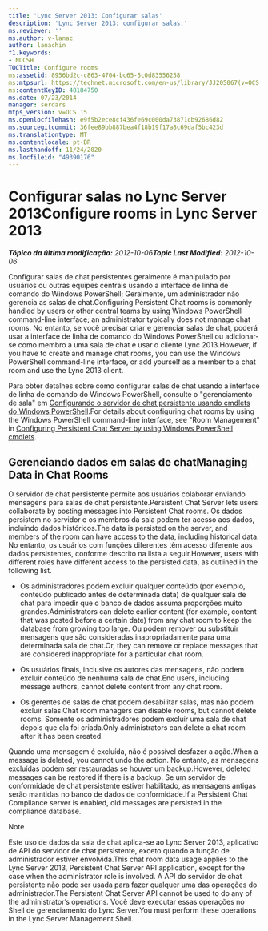 ```yaml
---
title: 'Lync Server 2013: Configurar salas'
description: 'Lync Server 2013: configurar salas.'
ms.reviewer: ''
ms.author: v-lanac
author: lanachin
f1.keywords:
- NOCSH
TOCTitle: Configure rooms
ms:assetid: 8956bd2c-c863-4704-bc65-5c0d83556258
ms:mtpsurl: https://technet.microsoft.com/en-us/library/JJ205067(v=OCS.15)
ms:contentKeyID: 48184750
ms.date: 07/23/2014
manager: serdars
mtps_version: v=OCS.15
ms.openlocfilehash: e9f5b2ece8cf436fe69c000da73871cb92686d82
ms.sourcegitcommit: 36fee89bb887bea4f18b19f17a8c69daf5bc423d
ms.translationtype: MT
ms.contentlocale: pt-BR
ms.lasthandoff: 11/24/2020
ms.locfileid: "49390176"
---
```

# <a name="configure-rooms-in-lync-server-2013"></a><span data-ttu-id="f427c-103">Configurar salas no Lync Server 2013</span><span class="sxs-lookup"><span data-stu-id="f427c-103">Configure rooms in Lync Server 2013</span></span>

<div data-xmlns="http://www.w3.org/1999/xhtml">

<div class="topic" data-xmlns="http://www.w3.org/1999/xhtml" data-msxsl="urn:schemas-microsoft-com:xslt" data-cs="https://msdn.microsoft.com/">

<div data-asp="https://msdn2.microsoft.com/asp">



</div>

<div id="mainSection">

<div id="mainBody"><span data-ttu-id="f427c-104">

<span> </span></span><span class="sxs-lookup"><span data-stu-id="f427c-104">

<span> </span></span></span>

<span data-ttu-id="f427c-105">_**Tópico da última modificação:** 2012-10-06_</span><span class="sxs-lookup"><span data-stu-id="f427c-105">_**Topic Last Modified:** 2012-10-06_</span></span>

<span data-ttu-id="f427c-106">Configurar salas de chat persistentes geralmente é manipulado por usuários ou outras equipes centrais usando a interface de linha de comando do Windows PowerShell; Geralmente, um administrador não gerencia as salas de chat.</span><span class="sxs-lookup"><span data-stu-id="f427c-106">Configuring Persistent Chat rooms is commonly handled by users or other central teams by using Windows PowerShell command-line interface; an administrator typically does not manage chat rooms.</span></span> <span data-ttu-id="f427c-107">No entanto, se você precisar criar e gerenciar salas de chat, poderá usar a interface de linha de comando do Windows PowerShell ou adicionar-se como membro a uma sala de chat e usar o cliente Lync 2013.</span><span class="sxs-lookup"><span data-stu-id="f427c-107">However, if you have to create and manage chat rooms, you can use the Windows PowerShell command-line interface, or add yourself as a member to a chat room and use the Lync 2013 client.</span></span>

<span data-ttu-id="f427c-108">Para obter detalhes sobre como configurar salas de chat usando a interface de linha de comando do Windows PowerShell, consulte o "gerenciamento de sala" em [Configurando o servidor de chat persistente usando cmdlets do Windows PowerShell](configuring-persistent-chat-server-by-using-windows-powershell-cmdlets.md).</span><span class="sxs-lookup"><span data-stu-id="f427c-108">For details about configuring chat rooms by using the Windows PowerShell command-line interface, see "Room Management" in [Configuring Persistent Chat Server by using Windows PowerShell cmdlets](configuring-persistent-chat-server-by-using-windows-powershell-cmdlets.md).</span></span>

<div>

## <a name="managing-data-in-chat-rooms"></a><span data-ttu-id="f427c-109">Gerenciando dados em salas de chat</span><span class="sxs-lookup"><span data-stu-id="f427c-109">Managing Data in Chat Rooms</span></span>

<span data-ttu-id="f427c-110">O servidor de chat persistente permite aos usuários colaborar enviando mensagens para salas de chat persistente.</span><span class="sxs-lookup"><span data-stu-id="f427c-110">Persistent Chat Server lets users collaborate by posting messages into Persistent Chat rooms.</span></span> <span data-ttu-id="f427c-111">Os dados persistem no servidor e os membros da sala podem ter acesso aos dados, incluindo dados históricos.</span><span class="sxs-lookup"><span data-stu-id="f427c-111">The data is persisted on the server, and members of the room can have access to the data, including historical data.</span></span> <span data-ttu-id="f427c-112">No entanto, os usuários com funções diferentes têm acesso diferente aos dados persistentes, conforme descrito na lista a seguir.</span><span class="sxs-lookup"><span data-stu-id="f427c-112">However, users with different roles have different access to the persisted data, as outlined in the following list.</span></span>

  - <span data-ttu-id="f427c-113">Os administradores podem excluir qualquer conteúdo (por exemplo, conteúdo publicado antes de determinada data) de qualquer sala de chat para impedir que o banco de dados assuma proporções muito grandes.</span><span class="sxs-lookup"><span data-stu-id="f427c-113">Administrators can delete earlier content (for example, content that was posted before a certain date) from any chat room to keep the database from growing too large.</span></span> <span data-ttu-id="f427c-114">Ou podem remover ou substituir mensagens que são consideradas inapropriadamente para uma determinada sala de chat.</span><span class="sxs-lookup"><span data-stu-id="f427c-114">Or, they can remove or replace messages that are considered inappropriate for a particular chat room.</span></span>

  - <span data-ttu-id="f427c-115">Os usuários finais, inclusive os autores das mensagens, não podem excluir conteúdo de nenhuma sala de chat.</span><span class="sxs-lookup"><span data-stu-id="f427c-115">End users, including message authors, cannot delete content from any chat room.</span></span>

  - <span data-ttu-id="f427c-116">Os gerentes de salas de chat podem desabilitar salas, mas não podem excluir salas.</span><span class="sxs-lookup"><span data-stu-id="f427c-116">Chat room managers can disable rooms, but cannot delete rooms.</span></span> <span data-ttu-id="f427c-117">Somente os administradores podem excluir uma sala de chat depois que ela foi criada.</span><span class="sxs-lookup"><span data-stu-id="f427c-117">Only administrators can delete a chat room after it has been created.</span></span>

<span data-ttu-id="f427c-118">Quando uma mensagem é excluída, não é possível desfazer a ação.</span><span class="sxs-lookup"><span data-stu-id="f427c-118">When a message is deleted, you cannot undo the action.</span></span> <span data-ttu-id="f427c-119">No entanto, as mensagens excluídas podem ser restauradas se houver um backup.</span><span class="sxs-lookup"><span data-stu-id="f427c-119">However, deleted messages can be restored if there is a backup.</span></span> <span data-ttu-id="f427c-120">Se um servidor de conformidade de chat persistente estiver habilitado, as mensagens antigas serão mantidas no banco de dados de conformidade.</span><span class="sxs-lookup"><span data-stu-id="f427c-120">If a Persistent Chat Compliance server is enabled, old messages are persisted in the compliance database.</span></span>

<div>


> [!NOTE]  
> <span data-ttu-id="f427c-121">Este uso de dados da sala de chat aplica-se ao Lync Server 2013, aplicativo de API do servidor de chat persistente, exceto quando a função de administrador estiver envolvida.</span><span class="sxs-lookup"><span data-stu-id="f427c-121">This chat room data usage applies to the Lync Server 2013, Persistent Chat Server API application, except for the case when the administrator role is involved.</span></span> <span data-ttu-id="f427c-122">A API do servidor de chat persistente não pode ser usada para fazer qualquer uma das operações do administrador.</span><span class="sxs-lookup"><span data-stu-id="f427c-122">The Persistent Chat Server API cannot be used to do any of the administrator’s operations.</span></span> <span data-ttu-id="f427c-123">Você deve executar essas operações no Shell de gerenciamento do Lync Server.</span><span class="sxs-lookup"><span data-stu-id="f427c-123">You must perform these operations in the Lync Server Management Shell.</span></span>



<span data-ttu-id="f427c-124"></div>

</div>

</div>

<span> </span>

</div>

</div>

</span><span class="sxs-lookup"><span data-stu-id="f427c-124"></div>

</div>

</div>

<span> </span>

</div>

</div>

</span></span></div>

